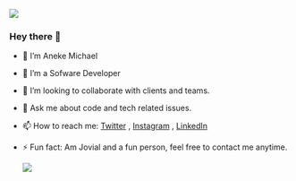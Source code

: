 ![](https://github.com/anekemichael/anekemichael/blob/main/Github%20banner.png)
### Hey there 👋

- 🔭 I’m Aneke Michael
- 🌱 I’m a Sofware Developer
- 👯 I’m looking to collaborate with clients and teams.
- 💬 Ask me about code and tech related issues.
- 📫 How to reach me: [Twitter](https://twitter.com/d1_codes/) , [Instagram](https://instagram.com/d1_codes/) , [LinkedIn](https://www.linkedin.com/in/aneke-michael-19718a1a4/)
- ⚡ Fun fact: Am Jovial and a fun person, feel free to contact me anytime.

  ![](https://github-readme-stats.vercel.app/api?username=anekemichael&show_icons=true&theme=radical)
  

<!--
**anekemichael/anekemichael** is a ✨ _special_ ✨ repository because its `README.md` (this file) appears on your GitHub profile.

Here are some ideas to get you started:


-->

